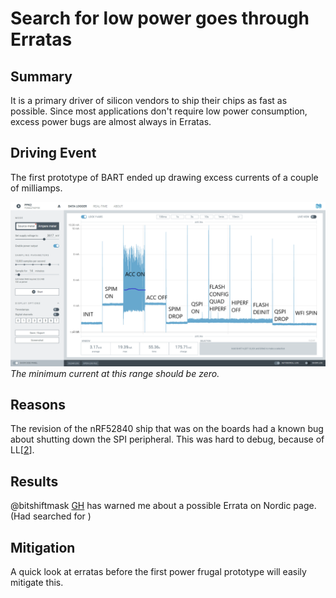 # Search for low power goes through Erratas

## Summary 
It is a primary driver of silicon vendors to ship their chips as fast as possible. Since most applications don't require low power consumption, excess power bugs are almost always in Erratas.

## Driving Event
The first prototype of BART ended up drawing excess currents of a couple of milliamps. 

![](./attachments/ppk-20211230T133629.png)
*The minimum current at this range should be zero.*

## Reasons
The revision of the  nRF52840 ship that was on the boards had a known bug about shutting down the SPI peripheral. This was hard to debug, because of LL[[2]].

## Results
@bitshiftmask [GH](https://github.com/jamesmunns) has warned me about a possible Errata on Nordic page. (Had searched for )

## Mitigation
A quick look at erratas before the first power frugal prototype will easily mitigate this. 


[//begin]: # "Autogenerated link references for markdown compatibility"
[2]: 2 "First board is a prototype"
[//end]: # "Autogenerated link references"